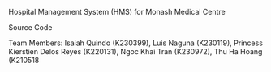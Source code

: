 Hospital Management System (HMS) for Monash Medical Centre

Source Code

Team Members:
Isaiah Quindo (K230399), Luis Naguna (K230119), Princess Kierstien Delos Reyes (K220131), Ngoc Khai Tran (K230972), Thu Ha Hoang (K210518
